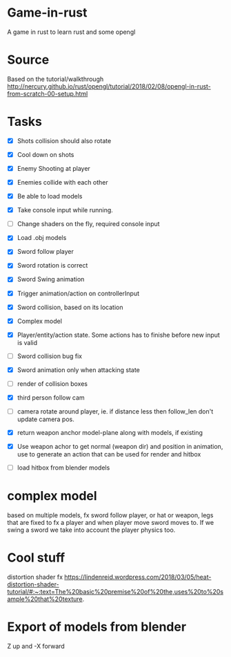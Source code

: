 # Game-in-rust
A game in rust to learn rust and some opengl

# Source
 Based on the tutorial/walkthrough http://nercury.github.io/rust/opengl/tutorial/2018/02/08/opengl-in-rust-from-scratch-00-setup.html


# Tasks
- [x] Shots collision should also rotate
- [x] Cool down on shots
- [x] Enemy Shooting at player
- [x] Enemies collide with each other
- [x] Be able to load models
- [x] Take console input while running.
- [ ] Change shaders on the fly, required console input
- [x] Load .obj models
- [x] Sword follow player
- [x] Sword rotation is correct
- [x] Sword Swing animation
- [x] Trigger animation/action on controllerInput
- [x] Sword collision, based on its location
- [x] Complex model
- [x] Player/entity/action state. Some actions has to finishe before new input is valid
- [ ] Sword collision bug fix
- [x] Sword animation only when attacking state
- [ ] render of collision boxes
- [x] third person follow cam
- [ ] camera rotate around player, ie. if distance less then follow_len don't update camera pos.
- [x] return weapon anchor model-plane along with models, if existing
- [x] Use weapon achor to get normal (weapon dir) and position in animation, use to generate an action that can be used for render and hitbox
- [ ] load hitbox from blender models


# complex model
based on multiple models, fx sword follow player, or hat or weapon, legs that are fixed to fx a player and when player move sword moves to. If we swing a sword we take into account the player physics too.

# Cool stuff
distortion shader fx https://lindenreid.wordpress.com/2018/03/05/heat-distortion-shader-tutorial/#:~:text=The%20basic%20premise%20of%20the,uses%20to%20sample%20that%20texture.


# Export of models from blender
Z up and -X forward
